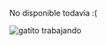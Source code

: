 No disponible todavía :(

![gatito trabajando](https://media.tenor.com/images/dea1b8ae89da6c191d19708e7dff4320/tenor.png)
